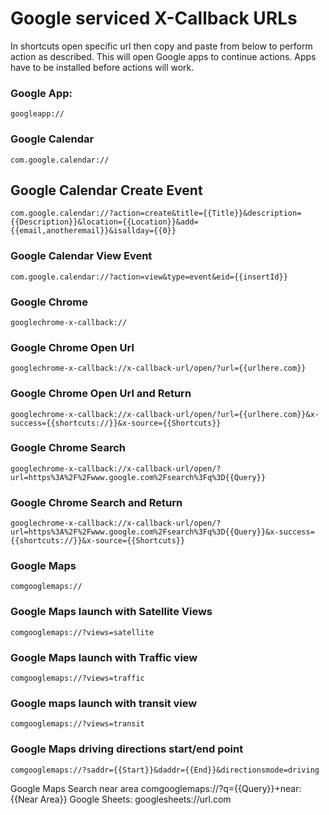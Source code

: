 # Google serviced X-Callback URLs

In shortcuts open specific url then copy and paste from below to perform action as described. This will open Google apps to continue actions. Apps have to be installed before actions will work.

### Google App: 
```
googleapp://
```

### Google Calendar 
```
com.google.calendar://
```

## Google Calendar Create Event 
```
com.google.calendar://?action=create&title={{Title}}&description={{Description}}&location={{Location}}&add={{email,anotheremail}}&isallday={{0}}
```

### Google Calendar View Event 
```
com.google.calendar://?action=view&type=event&eid={{insertId}}
```

### Google Chrome 
```
googlechrome-x-callback://
```

### Google Chrome Open Url 
```
googlechrome-x-callback://x-callback-url/open/?url={{urlhere.com}}
```

### Google Chrome Open Url and Return 
```
googlechrome-x-callback://x-callback-url/open/?url={{urlhere.com}}&x-success={{shortcuts://}}&x-source={{Shortcuts}}
```

### Google Chrome Search 
```
googlechrome-x-callback://x-callback-url/open/?url=https%3A%2F%2Fwww.google.com%2Fsearch%3Fq%3D{{Query}}
```

### Google Chrome Search and Return 
```
googlechrome-x-callback://x-callback-url/open/?url=https%3A%2F%2Fwww.google.com%2Fsearch%3Fq%3D{{Query}}&x-success={{shortcuts://}}&x-source={{Shortcuts}}
```

### Google Maps 
```
comgooglemaps://
```

### Google Maps launch with Satellite Views
```
comgooglemaps://?views=satellite
```

### Google Maps launch with Traffic view 
```
comgooglemaps://?views=traffic
```

### Google maps launch with transit view 
```
comgooglemaps://?views=transit
```

### Google Maps driving directions start/end point 
```
comgooglemaps://?saddr={{Start}}&daddr={{End}}&directionsmode=driving
```

Google Maps Search near area comgooglemaps://?q={{Query}}+near:{{Near Area}}
Google Sheets: googlesheets://url.com
```
